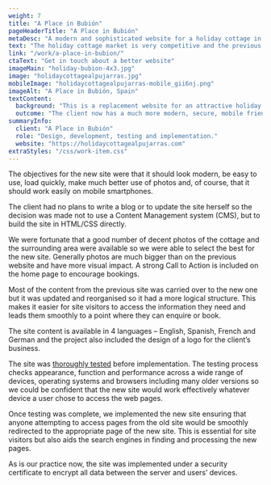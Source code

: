 ```yaml
---
weight: 7
title: "A Place in Bubión"
pageHeaderTitle: "A Place in Bubión"
metaDesc: "A modern and sophisticated website for a holiday cottage in Bubión, Southern Spain. Good use of photography and simple navigation. Fast & mobile friendly."
text: "The holiday cottage market is very competitive and the previous site did not do justice to this lovely place. We were engaged to carry out a complete redesign of the website for a holiday let in Southern Spain to give it a modern, more appealing look."
link: "/work/a-place-in-bubion/"
ctaText: "Get in touch about a better website"
imageMain: "holiday-bubion-4x3.jpg"
image: "holidaycottagealpujarras.jpg"
mobileImage: "holidaycottagealpujarras-mobile_gii6nj.png"
imageAlt: "A Place in Bubión, Spain"
textContent:
  background: "This is a replacement website for an attractive holiday cottage located in Bubión in the Alpujarras in Southern Spain. The previous site didn’t work properly on mobiles and the design had become very dated which detracted from the appeal of the accommodation. The property owner commissioned a new website to properly show off the cottage and thereby increase bookings."
  outcome: "The client now has a much more modern, secure, mobile friendly website that does justice to the attractive accommodation she offers in Bubión in Southern Spain."
summaryInfo:
  client: "A Place in Bubión"
  role: "Design, development, testing and implementation."
  website: "https://holidaycottagealpujarras.com"
extraStyles: "/css/work-item.css"
---
```


The objectives for the new site were that it should look modern, be easy to use, load quickly, make much better use of photos and, of course, that it should work easily on mobile smartphones.

The client had no plans to write a blog or to update the site herself so the decision was made not to use a Content Management system (CMS), but to build the site in HTML/CSS directly.

We were fortunate that a good number of decent photos of the cottage and the surrounding area were available so we were able to select the best for the new site. Generally photos are much bigger than on the previous website and have more visual impact. A strong Call to Action is included on the home page to encourage bookings.

Most of the content from the previous site was carried over to the new one but it was updated and reorganised so it had a more logical structure. This makes it easier for site visitors to access the information they need and leads them smoothly to a point where they can enquire or book.

The site content is available in 4 languages – English, Spanish, French and German and the project also included the design of a logo for the client’s business.

The site was [thoroughly tested](/services/website-creation/web-development-website-testing/) before implementation. The testing process checks appearance, function and performance across a wide range of devices, operating systems and browsers including many older versions so we could be confident that the new site would work effectively whatever device a user chose to access the web pages.

Once testing was complete, we implemented the new site ensuring that anyone attempting to access pages from the old site would be smoothly redirected to the appropriate page of the new site. This is essential for site visitors but also aids the search engines in finding and processing the new pages.

As is our practice now, the site was implemented under a security certificate to encrypt all data between the server and users’ devices.
